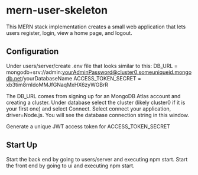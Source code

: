 # mern-user-skeleton
This MERN stack implementation creates a small web application that lets users register, login, view a home page, and logout. 

Configuration
-------------
Under users/server/create .env file that looks similar to this:
DB_URL = mongodb+srv://admin:yourAdminPassword@cluster0.someuniqueid.mongodb.net/yourDatabaseName
ACCESS_TOKEN_SECRET = xb3tim8rnIdoMMJfGNaqMxHX6zyWGBrR

The DB_URL comes from signing up for an MongoDB Atlas account and creating a cluster.  Under database select the cluster (likely
cluster0 if it is your first one) and select Connect. Select connect your application, driver=Node.js.  You will see
the database connection string in this window.

Generate a unique JWT access token for ACCESS_TOKEN_SECRET

Start Up
---------
Start the back end by going to users/server and executing npm start.
Start the front end by going to ui and executing npm start.
